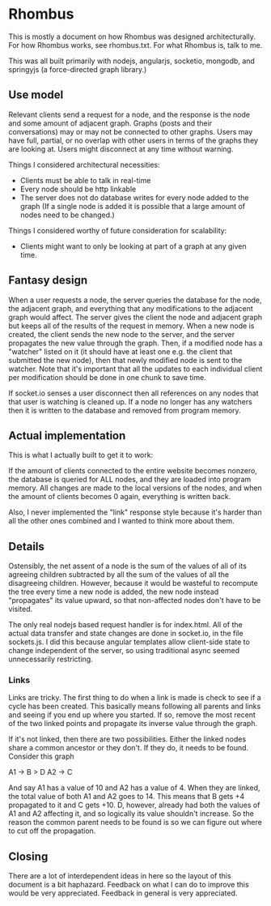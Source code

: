 # Rhombus 

This is mostly a document on how Rhombus was designed architecturally.  For how Rhombus works, see rhombus.txt.  For what Rhombus is, talk to me.  

This was all built primarily with nodejs, angularjs, socketio, mongodb, and springyjs (a force-directed
graph library.)

## Use model

Relevant clients send a request for a node, and the response is the node and some amount of adjacent graph. Graphs (posts and their conversations) may or may not be connected to other graphs.  Users may have full, partial, or no overlap with other users in terms of the graphs they are looking at.  Users might disconnect at any time without warning.  

Things I considered architectural necessities:
- Clients must be able to talk in real-time
- Every node should be http linkable
- The server does not do database writes for every node added to the graph (If a single node is added it is possible that a large amount of nodes need to be changed.)

Things I considered worthy of future consideration for scalability:
- Clients might want to only be looking at part of a graph at any given time.

## Fantasy design

When a user requests a node, the server queries the database for the node, the adjacent graph, and everything that any modifications to the adjacent graph would affect.  The server gives the client the node and adjacent graph but keeps all of the results of the request in memory.  When a new node is created, the client sends the new node to the server, and the server propagates the new value through the graph.  Then, if a modified node has a "watcher" listed on it (it should have at least one e.g. the client that submitted the new node), then that newly modified node is sent to the watcher.  Note that it's important that all the updates to each individual client per modification should be done in one chunk to save time.  

If socket.io senses a user disconnect then all references on any nodes that that user is watching is cleaned up.  If a node no longer has any watchers then it is written to the database and removed from program memory.  

## Actual implementation

This is what I actually built to get it to work:

If the amount of clients connected to the entire website becomes nonzero, the database is queried for ALL nodes, and they are loaded into program memory.  All changes are made to the local versions of the nodes, and when the amount of clients becomes 0 again, everything is written back.  

Also, I never implemented the "link" response style because it's harder than all the other ones combined and I wanted to think more about them.  

## Details

Ostensibly, the net assent of a node is the sum of the values of all of its agreeing children subtracted by all the sum of the values of all the disagreeing children.  However, because it would be wasteful to recompute the tree every time a new node is added, the new node instead "propagates" its value upward, so that non-affected nodes don't have to be visited. 

The only real nodejs based request handler is for index.html.  All of the actual data transfer and state 
changes are done in socket.io, in the file sockets.js.  I did this because angular templates allow client-side
state to change independent of the server, so using traditional async seemed unnecessarily restricting.

### Links

Links are tricky.  The first thing to do when a link is made is check to see if a cycle has been created.  This basically means following all parents and links and seeing if you end up where you started.  If so, remove the most recent of the two linked points and propagate its inverse value through the graph.  

If it's not linked, then there are two possibilities.  Either the linked nodes share a common ancestor or they don't.  If they do, it needs to be found.  Consider this graph

A1 -> B
		> D
A2 -> C

And say A1 has a value of 10 and A2 has a value of 4.  When they are linked, the total value of both A1 and A2 goes to 14.  This means that B gets +4 propagated to it and C gets +10.  D, however, already had both the values of A1 and A2 affecting it, and so logically its value shouldn't increase.  So the reason the common parent needs to be found is so we can figure out where to cut off the propagation.  

## Closing

There are a lot of interdependent ideas in here so the layout of this document is a bit haphazard.  Feedback on what I can do to improve this would be very appreciated.  Feedback in general is very appreciated.  
